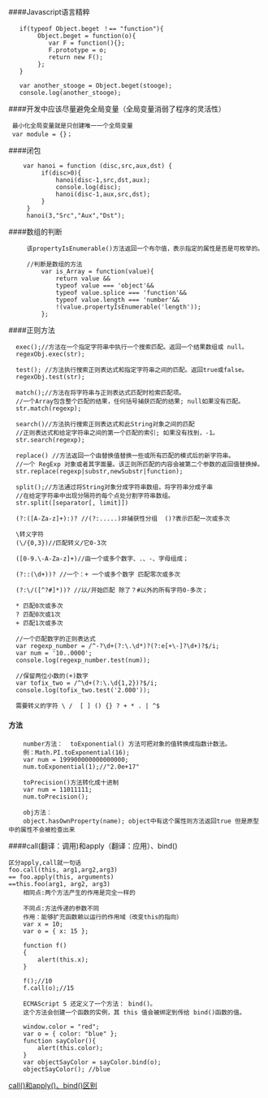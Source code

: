 ####Javascript语言精粹
        
       if(typeof Object.beget ！== "function"){
            Object.beget = function(o){
               var F = function(){};
               F.prototype = o;
               return new F();
            };
       }
       
       var another_stooge = Object.beget(stooge);
       console.log(another_stooge);
       
       
####开发中应该尽量避免全局变量（全局变量消弱了程序的灵活性）  
     
     最小化全局变量就是只创建唯一一个全局变量
     var module = {}；
     
     
     
     
####闭包
```
    var hanoi = function (disc,src,aux,dst) {
         if(disc>0){
             hanoi(disc-1,src,dst,aux);
             console.log(disc);
             hanoi(disc-1,aux,src,dst);
         }
     }
     hanoi(3,"Src","Aux","Dst");
 ```

####数组的判断
```
     该propertyIsEnumerable()方法返回一个布尔值，表示指定的属性是否是可枚举的。

     //判断是数组的方法
         var is_Array = function(value){
             return value &&
             typeof value === 'object'&&
             typeof value.splice === 'function'&&
             typeof value.length === 'number'&&
             !(value.propertyIsEnumerable('length'));
         };
```

####正则方法

      exec();//方法在一个指定字符串中执行一个搜索匹配。返回一个结果数组或 null。
      regexObj.exec(str);

      test(); //方法执行搜索正则表达式和指定字符串之间的匹配。返回true或false。
      regexObj.test(str);
      
      match();//方法在将字符串与正则表达式匹配时检索匹配项。
      //一个Array包含整个匹配的结果，任何括号捕获匹配的结果; null如果没有匹配。
      str.match(regexp);
      
      search()//方法执行搜索正则表达式和此String对象之间的匹配
      //正则表达式和给定字符串之间的第一个匹配的索引; 如果没有找到，-1。
      str.search(regexp);
      
      replace() //方法返回一个由替换值替换一些或所有匹配的模式后的新字符串。
      //一个 RegExp 对象或者其字面量。该正则所匹配的内容会被第二个参数的返回值替换掉。
      str.replace(regexp|substr,newSubstr|function);
      
      split();//方法通过将String对象分成字符串数组，将字符串分成子串
      //在给定字符串中出现分隔符的每个点处分割字符串数组。
      str.split([separator[, limit]])
      
      (?:([A-Za-z]+):)? //(?:.....)非捕获性分组  ()?表示匹配一次或多次
      
      \转义字符
      (\/{0,3})//匹配转义/它0-3次
      
      ([0-9.\-A-Za-z]+)//由一个或多个数字、.、-、字母组成；
      
      (?::(\d+))? //一个：+ 一个或多个数字 匹配零次或多次
      
      (?:\/([^?#]*))? //以/开始匹配 除了？#以外的所有字符0-多次；
      
      * 匹配0次或多次
      ? 匹配0次或1次
      + 匹配1次或多次
      
      //一个匹配数字的正则表达式
      var regexp_number = /^-?\d+(?:\.\d*)?(?:e[+\-]?\d+)?$/i;
      var num = '10..0000';
      console.log(regexp_number.test(num));
      
      //保留两位小数的(+)数字
      var tofix_two = /^\d+(?:\.\d{1,2})?$/i;
      console.log(tofix_two.test('2.000'));
      
      需要转义的字符 \ /  [ ] () {} ? + * . | ^$


#### 方法
```
    number方法：  toExponential() 方法可把对象的值转换成指数计数法。
    例：Math.PI.toExponential(16);
    var num = 199900000000000000;
    num.toExponential(1);//"2.0e+17"
    
    toPrecision()方法转化成十进制
    var num = 11011111;
    num.toPrecision();
    
    obj方法：
    object.hasOwnProperty(name); object中有这个属性则方法返回true 但是原型中的属性不会被检查出来

```
####call(翻译：调用)和apply（翻译：应用）、bind()
    
    区分apply,call就一句话
    foo.call(this, arg1,arg2,arg3) 
    == foo.apply(this, arguments)
    ==this.foo(arg1, arg2, arg3)
        相同点:两个方法产生的作用是完全一样的
        
        不同点:方法传递的参数不同
        作用：能够扩充函数赖以运行的作用域（改变this的指向）
        var x = 10;
        var o = { x: 15 };
         
        function f()
        {
            alert(this.x);
        }
         
        f();//10
        f.call(o);//15
        
        ECMAScript 5 还定义了一个方法： bind()。
        这个方法会创建一个函数的实例，其 this 值会被绑定到传给 bind()函数的值。
        
        window.color = "red";
        var o = { color: "blue" };
        function sayColor(){
            alert(this.color);
        }
        var objectSayColor = sayColor.bind(o);
        objectSayColor(); //blue
        
[call()和apply()、bind()区别](https://codeplanet.io/javascript-apply-vs-call-vs-bind/)